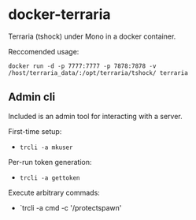 docker-terraria
===============

Terraria (tshock) under Mono in a docker container.

Reccomended usage:

`docker run -d -p 7777:7777 -p 7878:7878 -v /host/terraria_data/:/opt/terraria/tshock/ terraria`

Admin cli
---------

Included is an admin tool for interacting with a server.

First-time setup:

* `trcli -a mkuser`

Per-run token generation:

* `trcli -a gettoken`

Execute arbitrary commads:

* `trcli -a cmd -c '/protectspawn'

